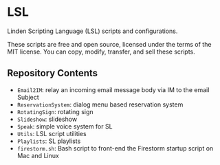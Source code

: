 # LSL

Linden Scripting Language (LSL) scripts and configurations.

These scripts are free and open source, licensed under the terms of the MIT license.
You can copy, modify, transfer, and sell these scripts.

## Repository Contents

* `Email2IM`: relay an incoming email message body via IM to the email Subject
* `ReservationSystem`: dialog menu based reservation system
* `RotatingSign`: rotating sign
* `Slideshow`: slideshow
* `Speak`: simple voice system for SL
* `Utils`: LSL script utilities
* `Playlists`: SL playlists
* `firestorm.sh`: Bash script to front-end the Firestorm startup script on Mac and Linux
